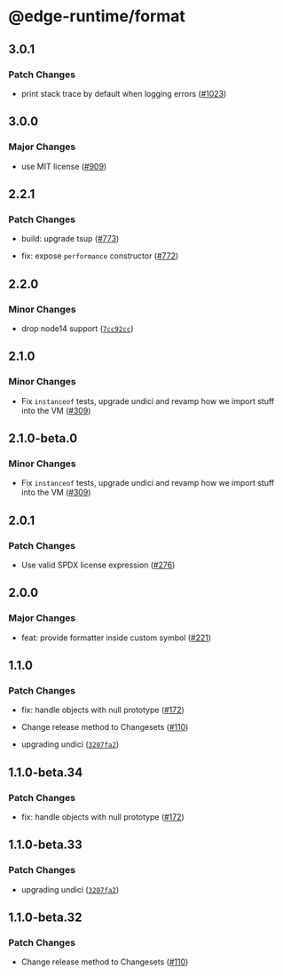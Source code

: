# @edge-runtime/format

## 3.0.1

### Patch Changes

- print stack trace by default when logging errors ([#1023](https://github.com/vercel/edge-runtime/pull/1023))

## 3.0.0

### Major Changes

- use MIT license ([#909](https://github.com/vercel/edge-runtime/pull/909))

## 2.2.1

### Patch Changes

- build: upgrade tsup ([#773](https://github.com/vercel/edge-runtime/pull/773))

- fix: expose `performance` constructor ([#772](https://github.com/vercel/edge-runtime/pull/772))

## 2.2.0

### Minor Changes

- drop node14 support ([`7cc92cc`](https://github.com/vercel/edge-runtime/commit/7cc92ccd190c2d96483202d9f2e1a523778d1f48))

## 2.1.0

### Minor Changes

- Fix `instanceof` tests, upgrade undici and revamp how we import stuff into the VM ([#309](https://github.com/vercel/edge-runtime/pull/309))

## 2.1.0-beta.0

### Minor Changes

- Fix `instanceof` tests, upgrade undici and revamp how we import stuff into the VM ([#309](https://github.com/vercel/edge-runtime/pull/309))

## 2.0.1

### Patch Changes

- Use valid SPDX license expression ([#276](https://github.com/vercel/edge-runtime/pull/276))

## 2.0.0

### Major Changes

- feat: provide formatter inside custom symbol ([#221](https://github.com/vercel/edge-runtime/pull/221))

## 1.1.0

### Patch Changes

- fix: handle objects with null prototype ([#172](https://github.com/vercel/edge-runtime/pull/172))

- Change release method to Changesets ([#110](https://github.com/vercel/edge-runtime/pull/110))

- upgrading undici ([`3207fa2`](https://github.com/vercel/edge-runtime/commit/3207fa224783fecc70ac63aef4cd49a8404ecbc0))

## 1.1.0-beta.34

### Patch Changes

- fix: handle objects with null prototype ([#172](https://github.com/vercel/edge-runtime/pull/172))

## 1.1.0-beta.33

### Patch Changes

- upgrading undici ([`3207fa2`](https://github.com/vercel/edge-runtime/commit/3207fa224783fecc70ac63aef4cd49a8404ecbc0))

## 1.1.0-beta.32

### Patch Changes

- Change release method to Changesets ([#110](https://github.com/vercel/edge-runtime/pull/110))
